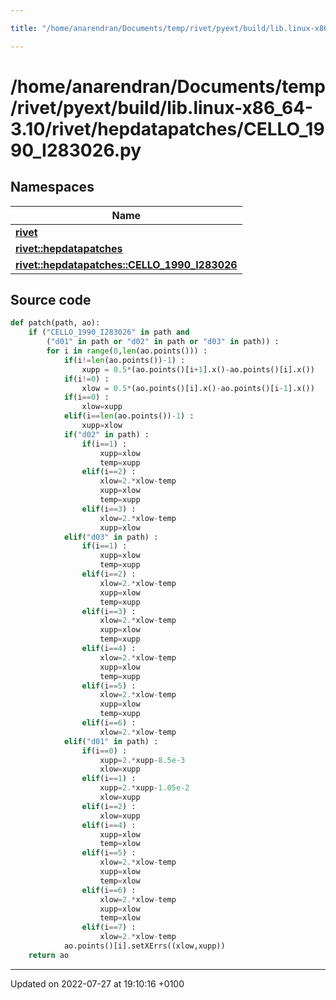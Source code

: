 ```yaml
---

title: "/home/anarendran/Documents/temp/rivet/pyext/build/lib.linux-x86_64-3.10/rivet/hepdatapatches/CELLO_1990_I283026.py"

---
```


# /home/anarendran/Documents/temp/rivet/pyext/build/lib.linux-x86_64-3.10/rivet/hepdatapatches/CELLO_1990_I283026.py



## Namespaces

| Name           |
| -------------- |
| **[rivet](http://example.org/namespaces/namespacerivet/)**  |
| **[rivet::hepdatapatches](http://example.org/namespaces/namespacerivet_1_1hepdatapatches/)**  |
| **[rivet::hepdatapatches::CELLO_1990_I283026](http://example.org/namespaces/namespacerivet_1_1hepdatapatches_1_1cello__1990__i283026/)**  |




## Source code

```python
def patch(path, ao):
    if ("CELLO_1990_I283026" in path and
        ("d01" in path or "d02" in path or "d03" in path)) :
        for i in range(0,len(ao.points())) :
            if(i!=len(ao.points())-1) :
                xupp = 0.5*(ao.points()[i+1].x()-ao.points()[i].x())
            if(i!=0) :
                xlow = 0.5*(ao.points()[i].x()-ao.points()[i-1].x())
            if(i==0) :
                xlow=xupp
            elif(i==len(ao.points())-1) :
                xupp=xlow
            if("d02" in path) :
                if(i==1) :
                    xupp=xlow
                    temp=xupp
                elif(i==2) :
                    xlow=2.*xlow-temp
                    xupp=xlow
                    temp=xupp
                elif(i==3) :
                    xlow=2.*xlow-temp
                    xupp=xlow
            elif("d03" in path) :
                if(i==1) :
                    xupp=xlow
                    temp=xupp
                elif(i==2) :
                    xlow=2.*xlow-temp
                    xupp=xlow
                    temp=xupp
                elif(i==3) :
                    xlow=2.*xlow-temp
                    xupp=xlow
                    temp=xupp
                elif(i==4) :
                    xlow=2.*xlow-temp
                    xupp=xlow
                    temp=xupp
                elif(i==5) :
                    xlow=2.*xlow-temp
                    xupp=xlow
                    temp=xupp
                elif(i==6) :
                    xlow=2.*xlow-temp
            elif("d01" in path) :
                if(i==0) :
                    xupp=2.*xupp-8.5e-3
                    xlow=xupp
                elif(i==1) :
                    xupp=2.*xupp-1.05e-2
                    xlow=xupp
                elif(i==2) :
                    xlow=xupp
                elif(i==4) :
                    xupp=xlow
                    temp=xlow
                elif(i==5) :
                    xlow=2.*xlow-temp
                    xupp=xlow
                    temp=xlow
                elif(i==6) :
                    xlow=2.*xlow-temp
                    xupp=xlow
                    temp=xlow
                elif(i==7) :
                    xlow=2.*xlow-temp
            ao.points()[i].setXErrs((xlow,xupp))
    return ao
```


-------------------------------

Updated on 2022-07-27 at 19:10:16 +0100
